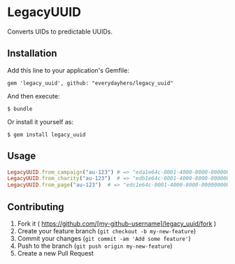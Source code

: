 # LegacyUUID

Converts UIDs to predictable UUIDs.

## Installation

Add this line to your application's Gemfile:

    gem 'legacy_uuid', github: "everydayhero/legacy_uuid"

And then execute:

    $ bundle

Or install it yourself as:

    $ gem install legacy_uuid

## Usage

```ruby
LegacyUUID.from_campaign("au-123") # => "eda1e64c-0001-4000-8000-00000000007b"
LegacyUUID.from_charity("au-123")  # => "edb1e64c-0001-4000-8000-00000000007b"
LegacyUUID.from_page("au-123")  # => "edc1e64c-0001-4000-8000-00000000007b"
```

## Contributing

1. Fork it ( https://github.com/[my-github-username]/legacy_uuid/fork )
2. Create your feature branch (`git checkout -b my-new-feature`)
3. Commit your changes (`git commit -am 'Add some feature'`)
4. Push to the branch (`git push origin my-new-feature`)
5. Create a new Pull Request

